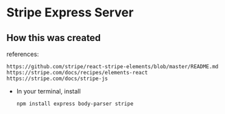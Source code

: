# Stripe Express Server

## How this was created
references:
```
https://github.com/stripe/react-stripe-elements/blob/master/README.md
https://stripe.com/docs/recipes/elements-react
https://stripe.com/docs/stripe-js
```
- In your terminal, install
    ```
    npm install express body-parser stripe
    ```
